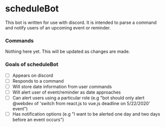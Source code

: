 # scheduleBot
This bot is written for use with discord. It is intended to parse a command and notify users of an upcoming event or reminder.

### Commands
Nothing here yet. This will be updated as changes are made.

### Goals of scheduleBot
  - [ ] Appears on discord
  - [ ] Responds to a command
  - [ ] Will store date information from user commands
  - [ ] Will alert user of event/reminder as date approaches
  - [ ] Can alert users using a particular role 
    (e.g "bot should only alert @webdev of 'switch from react.js to vue.js deadline on 5/22/2020' event")
  - [ ] Has notification options (e.g "I want to be alerted one day and two days before an event occurs")

